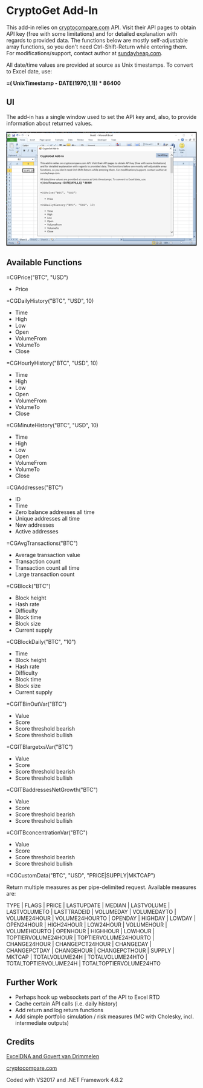 # CryptoGet Add-In

This add-in relies on [cryptocompare.com](https://www.cryptocompare.com) API. Visit their API pages to obtain API key (free with some limitations) and for detailed explanation with regards to provided data.
The functions below are mostly self-adjustable array functions, so you don't need Ctrl-Shift-Return while entering them. For modifications/support, contact author at [sundayheap.com](http://sundayheap.com).

All date/time values are provided at source as Unix timestamps. To convert to Excel date, use:

**=( UnixTimestamp - DATE(1970,1,1)) * 86400**

## UI

The add-in has a single window used to set the API key and, also, to provide information about returned values.

![CryptoGet Add-in](CryptoGet.jpg "CryptoGet Add-in")

## Available Functions

=CGPrice("BTC", "USD")
- Price

=CGDailyHistory("BTC", "USD", 10)
- Time
- High
- Low
- Open
- VolumeFrom
- VolumeTo
- Close


=CGHourlyHistory("BTC", "USD", 10)
- Time
- High
- Low
- Open
- VolumeFrom
- VolumeTo
- Close


=CGMinuteHistory("BTC", "USD", 10)
- Time
- High
- Low
- Open
- VolumeFrom
- VolumeTo
- Close


=CGAddresses("BTC")
- ID
- Time
- Zero balance addresses all time
- Unique addresses all time
- New addresses
- Active addresses

=CGAvgTransactions("BTC")
- Average transaction value
- Transaction count
- Transaction count all time
- Large transaction count

=CGBlock("BTC")
- Block height
- Hash rate
- Difficulty
- Block time
- Block size
- Current supply

=CGBlockDaily("BTC", "10")
- Time
- Block height
- Hash rate
- Difficulty
- Block time
- Block size
- Current supply

=CGITBinOutVar("BTC")
- Value
- Score
- Score threshold bearish
- Score threshold bullish

=CGITBlargetxsVar("BTC")
- Value
- Score
- Score threshold bearish
- Score threshold bullish

=CGITBaddressesNetGrowth("BTC")
- Value
- Score
- Score threshold bearish
- Score threshold bullish

=CGITBconcentrationVar("BTC")
- Value
- Score
- Score threshold bearish
- Score threshold bullish

=CGCustomData("BTC", "USD", "PRICE|SUPPLY|MKTCAP")

Return multiple measures as per pipe-delimited request. Available measures are:

TYPE | FLAGS | PRICE | LASTUPDATE | MEDIAN | LASTVOLUME | LASTVOLUMETO | LASTTRADEID | VOLUMEDAY | VOLUMEDAYTO | VOLUME24HOUR | VOLUME24HOURTO | OPENDAY | HIGHDAY | LOWDAY | OPEN24HOUR | HIGH24HOUR | LOW24HOUR | VOLUMEHOUR | VOLUMEHOURTO | OPENHOUR | HIGHHOUR | LOWHOUR | TOPTIERVOLUME24HOUR | TOPTIERVOLUME24HOURTO | CHANGE24HOUR | CHANGEPCT24HOUR | CHANGEDAY | CHANGEPCTDAY | CHANGEHOUR | CHANGEPCTHOUR | SUPPLY | MKTCAP | TOTALVOLUME24H | TOTALVOLUME24HTO | TOTALTOPTIERVOLUME24H | TOTALTOPTIERVOLUME24HTO

## Further Work

- Perhaps hook up websockets part of the API to Excel RTD
- Cache certain API calls (i.e. daily history)
- Add return and log return functions
- Add simple portfolio simulation / risk measures (MC with Cholesky, incl. intermediate outputs)

## Credits

[ExcelDNA and Govert van Drimmelen](https://github.com/Excel-DNA/ExcelDna)

[cryptocompare.com](https://www.cryptocompare.com)

Coded with VS2017 and .NET Framework 4.6.2